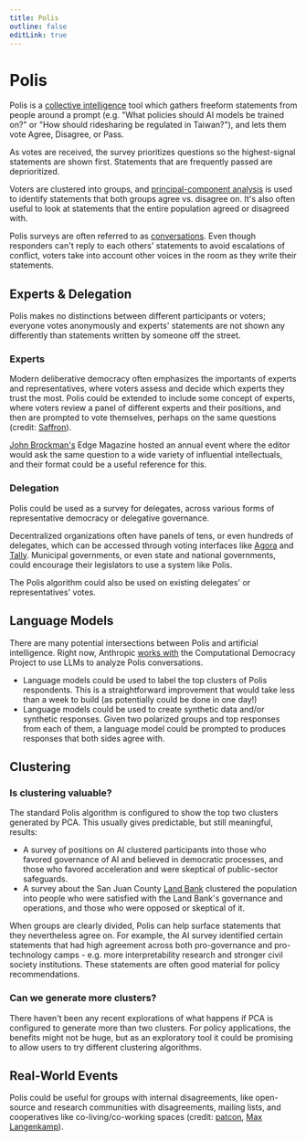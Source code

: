 ```yaml
---
title: Polis
outline: false
editLink: true
---
```


# Polis

Polis is a [collective intelligence](#) tool which gathers freeform statements from people around a prompt (e.g. "What policies should AI models be trained on?" or "How should ridesharing be regulated in Taiwan?"), and lets them vote Agree, Disagree, or Pass.

As votes are received, the survey prioritizes questions so the highest-signal statements are shown first. Statements that are frequently passed are deprioritized.

Voters are clustered into groups, and [principal-component analysis](#) is used to identify statements that both groups agree vs. disagree on. It's also often useful to look at statements that the entire population agreed or disagreed with.

Polis surveys are often referred to as [conversations](#). Even though responders can't reply to each others' statements to avoid escalations of conflict, voters take into account other voices in the room as they write their statements.

## Experts & Delegation

Polis makes no distinctions between different participants or voters; everyone votes anonymously and experts' statements are not shown any differently than statements written by someone off the street.

### Experts

Modern deliberative democracy often emphasizes the importants of experts and representatives, where voters assess and decide which experts they trust the most. Polis could be extended to include some concept of experts, where voters review a panel of different experts and their positions, and then are prompted to vote themselves, perhaps on the same questions (credit: [Saffron](https://saffronhuang.com/)).

[John Brockman's](https://en.wikipedia.org/wiki/Edge_Foundation,_Inc.) Edge Magazine hosted an annual event where the editor would ask the same question to a wide variety of influential intellectuals, and their format could be a useful reference for this.

### Delegation

Polis could be used as a survey for delegates, across various forms of representative democracy or delegative governance.

Decentralized organizations often have panels of tens, or even hundreds of delegates, which can be accessed through voting interfaces like [Agora](https://vote.optimism.io/) and [Tally](https://tally.xyz/). Municipal governments, or even state and national governments, could encourage their legislators to use a system like Polis.

The Polis algorithm could also be used on existing delegates' or representatives' votes.

## Language Models

There are many potential intersections between Polis and artificial intelligence. Right now, Anthropic [works with](https://twitter.com/AnthropicAI/status/1671950647393124352) the Computational Democracy Project to use LLMs to analyze Polis conversations.

* Language models could be used to label the top clusters of Polis respondents. This is a straightforward improvement that would take less than a week to build (as potentially could be done in one day!)
* Language models could be used to create synthetic data and/or synthetic responses. Given two polarized groups and top responses from each of them, a language model could be prompted to produces responses that both sides agree with.

## Clustering

### Is clustering valuable?

The standard Polis algorithm is configured to show the top two clusters generated by PCA. This usually gives predictable, but still meaningful, results:

* A survey of positions on AI clustered participants into those who favored governance of AI and believed in democratic processes, and those who favored acceleration and were skeptical of public-sector safeguards.
* A survey about the San Juan County [Land Bank](https://sjclandbank.org/pol-is-community-discussion/) clustered the population into people who were satisfied with the Land Bank's governance and operations, and those who were opposed or skeptical of it.

When groups are clearly divided, Polis can help surface statements that they nevertheless agree on. For example, the AI survey identified certain statements that had high agreement across both pro-governance and pro-technology camps - e.g. more interpretability research and stronger civil society institutions. These statements are often good material for policy recommendations.

### Can we generate more clusters?

There haven't been any recent explorations of what happens if PCA is configured to generate more than two clusters. For policy applications, the benefits might not be huge, but as an exploratory tool it could be promising to allow users to try different clustering algorithms.

## Real-World Events

Polis could be useful for groups with internal disagreements, like open-source and research communities with disagreements, mailing lists, and cooperatives like co-living/co-working spaces (credit: [patcon](https://twitter.com/patcon_), [Max Langenkamp](https://maxlangenkamp.me/)).
